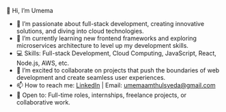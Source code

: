 👋 Hi, I’m Umema
- 👀 I’m passionate about full-stack development, creating innovative solutions, and diving into cloud technologies.  
- 🌱 I’m currently learning new frontend frameworks and exploring microservices architecture to level up my development skills.
- 💻 Skills: Full-stack Development, Cloud Computing, JavaScript, React, Node.js, AWS, etc.  
- 💞️ I’m excited to collaborate on projects that push the boundaries of web development and create seamless user experiences.  
- 📫 How to reach me: [LinkedIn](https://www.linkedin.com/in/umemaamthulsyeda/) | Email: umemaamthulsyeda@gmail.com
- 🌟 Open to: Full-time roles, internships, freelance projects, or collaborative work.
 


